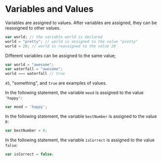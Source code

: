 # Variables and Values

Variables are assigned to values.  After variables are assigned, they can be reassigned to other values.

```javascript
var world; // the variable world is declared
world = "pretty"; // world is assigned to the value "pretty"
world = 20; // world is reassigned to the value 20
````

Different variables can be assigned to the same value;

```javascript
var world = "awesome";
var waterfall = "awesome";
world === waterfall // true
````

`45`, "something", and `true` are examples of values.

In the following statement, the variable `mood` is assigned to the value `'happy'`:

```javascript
var mood = 'happy';
```

In the following statement, the variable `bestNumber` is assigned to the value `8`:

```javascript
var bestNumber = 8;
```

In the following statement, the variable `isCorrect` is assigned to the value `false`:

```javascript
var isCorrect = false;
```
